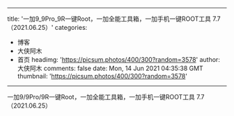 
---
title: '一加9_9Pro_9R一键Root，一加全能工具箱，一加手机一键ROOT工具 7.7（2021.06.25）'
categories: 
 - 博客
 - 大侠阿木
 - 首页
headimg: 'https://picsum.photos/400/300?random=3578'
author: 大侠阿木
comments: false
date: Mon, 14 Jun 2021 04:35:38 GMT
thumbnail: 'https://picsum.photos/400/300?random=3578'
---

<div>   
一加9/9Pro/9R一键Root，一加全能工具箱，一加手机一键ROOT工具 7.7（2021.06.25）  
</div>
            